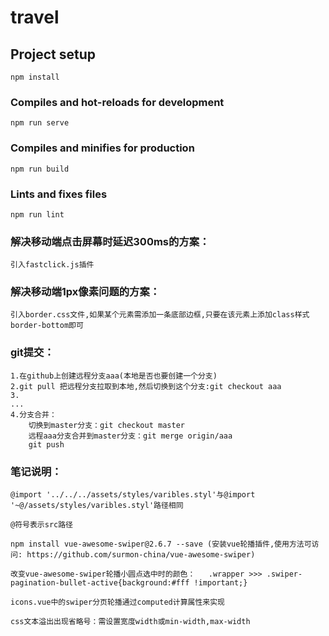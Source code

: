 # travel

## Project setup
```
npm install
```

### Compiles and hot-reloads for development
```
npm run serve
```

### Compiles and minifies for production
```
npm run build
```

### Lints and fixes files
```
npm run lint
```

### 解决移动端点击屏幕时延迟300ms的方案：
```
引入fastclick.js插件
```

### 解决移动端1px像素问题的方案：
```
引入border.css文件,如果某个元素需添加一条底部边框,只要在该元素上添加class样式border-bottom即可
```

### git提交：
```
1.在github上创建远程分支aaa(本地是否也要创建一个分支)
2.git pull 把远程分支拉取到本地,然后切换到这个分支:git checkout aaa
3.
...
4.分支合并：
    切换到master分支：git checkout master
    远程aaa分支合并到master分支：git merge origin/aaa
    git push

```

### 笔记说明：
```
@import '../../../assets/styles/varibles.styl'与@import '~@/assets/styles/varibles.styl'路径相同

@符号表示src路径

npm install vue-awesome-swiper@2.6.7 --save (安装vue轮播插件,使用方法可访问: https://github.com/surmon-china/vue-awesome-swiper)

改变vue-awesome-swiper轮播小圆点选中时的颜色：   .wrapper >>> .swiper-pagination-bullet-active{background:#fff !important;}

icons.vue中的swiper分页轮播通过computed计算属性来实现

css文本溢出出现省略号：需设置宽度width或min-width,max-width

```
 